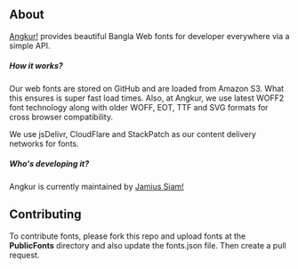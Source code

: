 About
---
[Angkur!](https://angkur.xyz) provides beautiful Bangla Web fonts for developer everywhere via a simple API.
##### How it works?
Our web fonts are stored on GitHub and are loaded from Amazon S3. What this ensures is super fast load times. Also, at Angkur, we use latest WOFF2 font technology along with older WOFF, EOT, TTF and SVG formats for cross browser compatibility.

We use jsDelivr, CloudFlare and StackPatch as our content delivery networks for fonts.

##### Who's developing it?
Angkur is currently maintained by [Jamius Siam!](http://github.com/jamius19)

Contributing
---
To contribute fonts, please fork this repo and upload fonts at the **PublicFonts** directory and also update the fonts.json file.
Then create a pull request.
